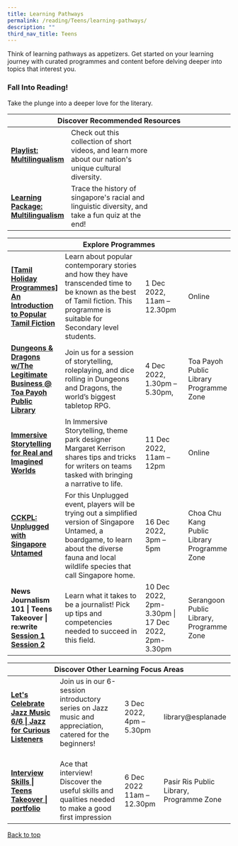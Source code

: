 ```yaml
---
title: Learning Pathways
permalink: /reading/Teens/learning-pathways/
description: ""
third_nav_title: Teens
---
```

Think of learning pathways as appetizers. Get started on your learning journey with curated programmes and content before delving deeper into topics that interest you.

<h3><b>Fall Into Reading!</b></h3>
Take the plunge into a deeper love for the literary.

<div class="horizontal-scroll margin--bottom--lg">
  <table class="generic-table">
    <thead>
      <tr>
        <th class="is-uppercase has-weight-normal" colspan="4">Discover Recommended Resources</th>
      </tr>
    </thead>
    <tbody>
      <tr>
        <td style="width: 20%;"><a target="_blank" href= "/reading/teens/content"><b>Playlist: Multilingualism</b></a></td>
        <td style="width: 40%;">Check out this collection of short videos, and learn more about our nation's unique cultural diversity.</td>
        <td></td>
        <td> </td>
    </tr>
			      <tr>
        <td style="width: 20%;"><a target="_blank" href= "/reading/teens/content"><b>Learning Package: Multilingualism</b></a></td>
        <td style="width: 40%;">Trace the history of singapore's racial and linguistic diversity, and take a fun quiz at the end! </td>
        <td style="width: 20%;"> </td>
        <td style="width: 20%;"> </td>
      </tr>
			
			
 </tbody>
  </table>
</div>

<div class="horizontal-scroll margin--bottom--lg">
  <table class="generic-table">
    <thead>
      <tr>
        <th class="is-uppercase has-weight-normal" colspan="4">Explore Programmes</th>
      </tr>
    </thead>
    <tbody>
				<tr>
<td><a target="_blank" href="https://www.eventbrite.sg/e/the-pleasure-of-the-short-story-story-beings-tickets-443923315587?aff=odcleoeventsincollection"><b>[Tamil Holiday Programmes] An Introduction to Popular Tamil Fiction</b></a></td>
        <td>Learn about popular contemporary stories and how they have transcended time to be known as the best of Tamil fiction. This programme is suitable for Secondary level students.
        </td><td>1 Dec 2022, <br>11am – 12.30pm</td>
        <td>Online</td>
      </tr>
      <tr>
        <td style="width: 20%;"><a target="_blank" href="https://www.eventbrite.sg/e/dungeons-dragons-wthe-legitimate-business-toa-payoh-public-library-tickets-435551986717?aff=ebdsoporgprofile"><b>Dungeons & Dragons w/The Legitimate Business @ Toa Payoh Public Library</b></a></td>
        <td style="width: 40%;">Join us for a session of storytelling, roleplaying, and dice rolling in Dungeons and Dragons, the world’s biggest tabletop RPG.</td>
        <td style="width: 20%;">4 Dec 2022,
<br>1.30pm – 5.30pm,</td>
        <td style="width: 20%;">Toa Payoh Public Library Programme Zone</td>
      </tr>
<tr>
<td><a target="_blank" href="https://www.eventbrite.sg/e/immersive-storytelling-for-real-and-imagined-worlds-tickets-461625844327?aff=ebdsoporgprofile"><b>Immersive Storytelling for Real and Imagined Worlds
</b></a></td>
        <td> In Immersive Storytelling, theme park designer Margaret Kerrison shares tips and tricks for writers on teams tasked with bringing a narrative to life.
	</td><td>11 Dec 2022, <br>
11am – 12pm
	</td>
        <td>Online</td>
      </tr>
<tr>
<td><a target="_blank" href="https://www.eventbrite.sg/e/cckpl-unplugged-with-singapore-untamed-tickets-470926994317?aff=odcleoeventsincollection"><b>CCKPL: Unplugged with Singapore Untamed</b></a></td>
        <td> For this Unplugged event, players will be trying out a simplified version of Singapore Untamed, a boardgame, to learn about the diverse fauna and local wildlife species that call Singapore home.</td>
	<td>16 Dec 2022, <br>3pm – 5pm</td>
        <td>Choa Chu Kang Public Library Programme Zone</td>
      </tr>

<tr>
	<td><b>News Journalism 101 | Teens Takeover | re:write </b><br><a target="_blank" href="https://www.eventbrite.sg/e/news-journalism-101-teens-takeover-rewrite-tickets-429092526297?aff=odcleoeventsincollection"><b>Session 1 </b></a>
					<a target="_blank" href="https://www.eventbrite.sg/e/news-journalism-101-teens-takeover-rewrite-tickets-429090249487?aff=odcleoeventsincollection"><b>Session 2 </b></a></td>
	<td>Learn what it takes to be a journalist! Pick up tips and competencies needed to succeed in this field.<br>
        </td><td>10 Dec 2022, <br>2pm-3.30pm | <br>17 Dec 2022,<br>2pm-3.30pm</td>
        <td>Serangoon Public Library, Programme Zone</td>
      </tr>
    </tbody>
  </table>
</div>

<div class="horizontal-scroll margin--bottom--lg">
  <table class="generic-table">
    <thead>
      <tr>
        <th class="is-uppercase has-weight-normal" colspan="4">Discover Other Learning Focus Areas</th>
      </tr>
    </thead>
    <tbody>
<tr>
<td><a target="_blank" href="https://www.eventbrite.sg/e/an-introduction-to-latin-jazz-56-jazz-for-curious-listeners-registration-384455545887?aff=odcleoeventsincollection" ><b>Let's Celebrate Jazz Music 6/6 | Jazz for Curious Listeners</b></a></td>
	<td>Join us in our 6-session introductory series on Jazz music and appreciation, catered for the beginners!<br><br>
        </td><td>3 Dec 2022, <br>
4pm – 5.30pm</td>
        <td>library@esplanade</td>
      </tr>
<tr>
        <td><a target="_blank" href="https://www.eventbrite.sg/e/interview-skills-teens-takeover-portfolio-tickets-429094442027?aff=odcleoeventsincollection"><b>Interview Skills | Teens Takeover | portfolio
</b></a></td>
        <td>Ace that interview! Discover the useful skills and qualities needed to make a good first impression</td>
        <td>
			 6 Dec 2022 <br>11am – 12.30pm</td>
        <td>Pasir Ris Public Library, <br>Programme Zone</td>
      </tr>
    </tbody>
  </table>
</div>
<p class="has-text-right margin--top--xl"><a href="#main-content">Back to top</a></p>